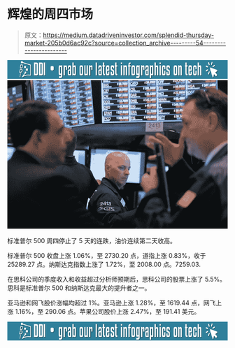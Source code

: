 # 辉煌的周四市场

> 原文：<https://medium.datadriveninvestor.com/splendid-thursday-market-205b0d6ac92c?source=collection_archive---------54----------------------->

[![](img/7ae62fff4f10be22f795f541b32183b8.png)](http://www.track.datadriveninvestor.com/DDI-Infograph-11-16)![](img/c6246b1be75b7010de1adf90e6ede0f8.png)

标准普尔 500 周四停止了 5 天的连跌，油价连续第二天收高。

标准普尔 500 收盘上涨 1.06%，至 2730.20 点，道指上涨 0.83%，收于 25289.27 点。纳斯达克指数上涨了 1.72%，至 2008.00 点。7259.03.

在思科公司的季度收入和收益超过分析师预期后，思科公司的股票上涨了 5.5%。思科是标准普尔 500 和纳斯达克最大的提升者之一。

亚马逊和网飞股价涨幅均超过 1%。亚马逊上涨 1.28%，至 1619.44 点，网飞上涨 1.16%，至 290.06 点。苹果公司股价上涨 2.47%，至 191.41 美元。

[![](img/25bb5bfc02fb3db5a0667bc709faf663.png)](http://www.track.datadriveninvestor.com/DDI-Infograph-11-16B)